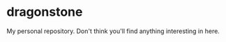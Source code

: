 dragonstone
===========

My personal repository. Don't think you'll find anything interesting in here. 
